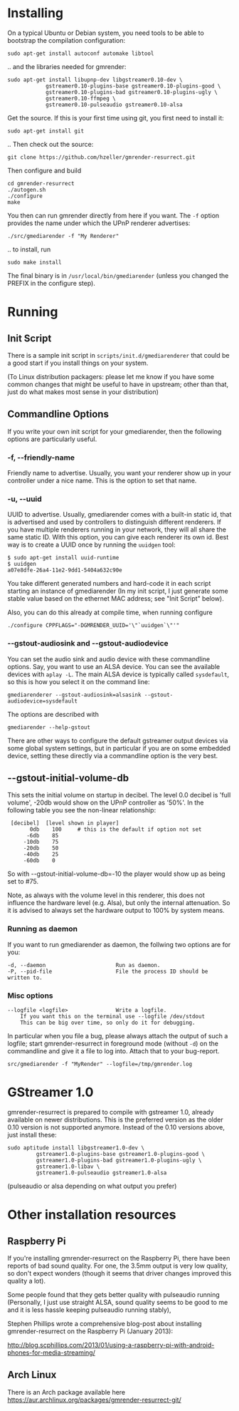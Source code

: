# Installing

On a typical Ubuntu or Debian system, you need tools to be able to bootstrap the
compilation configuration:

    sudo apt-get install autoconf automake libtool

.. and the libraries needed for gmrender:

    sudo apt-get install libupnp-dev libgstreamer0.10-dev \
                gstreamer0.10-plugins-base gstreamer0.10-plugins-good \
                gstreamer0.10-plugins-bad gstreamer0.10-plugins-ugly \
                gstreamer0.10-ffmpeg \
                gstreamer0.10-pulseaudio gstreamer0.10-alsa


Get the source. If this is your first time using git, you first need to install
it:

    sudo apt-get install git

.. Then check out the source:

    git clone https://github.com/hzeller/gmrender-resurrect.git

Then configure and build

    cd gmrender-resurrect
    ./autogen.sh
    ./configure
    make

You then can run gmrender directly from here if you want. The `-f` option
provides the name under which the UPnP renderer advertises:

    ./src/gmediarender -f "My Renderer"

.. to install, run

    sudo make install

The final binary is in `/usr/local/bin/gmediarender` (unless you changed the
PREFIX in the configure step).

# Running

## Init Script

There is a sample init script in `scripts/init.d/gmediarenderer` that could be
a good start if you install things on your system.

(To Linux distribution packagers: please let me know if you have some
common changes that might be useful to have in upstream; other than that, just
do what makes most sense in your distribution)

## Commandline Options

If you write your own init script for your gmediarender, then the following
options are particularly useful.

### -f, --friendly-name
Friendly name to advertise. Usually, you want your renderer show up in your
controller under a nice name. This is the option to set that name.

### -u, --uuid
UUID to advertise. Usually, gmediarender comes with a built-in static id, that
is advertised and used by controllers to distinguish different renderers.
If you have multiple renderers running in your network, they will all share the
same static ID.
With this option, you can give each renderer its own id.
Best way is to create a UUID once by running the `uuidgen` tool:

    $ sudo apt-get install uuid-runtime
    $ uuidgen
    a07e8dfe-26a4-11e2-9dd1-5404a632c90e

You take different generated numbers and hard-code it in each script
starting an instance of gmediarender (In my init script, I just generate
some stable value based on the ethernet MAC address; see "Init Script" below).

Also, you can do this already at compile time, when running configure

    ./configure CPPFLAGS="-DGMRENDER_UUID='\"`uuidgen`\"'"

### --gstout-audiosink and --gstout-audiodevice
You can set the audio sink and audio device with these commandline
options.
Say, you want to use an ALSA device. You can see the available devices
with `aplay -L`. The main ALSA device is typically called `sysdefault`,
so this is how you select it on the command line:

    gmediarenderer --gstout-audiosink=alsasink --gstout-audiodevice=sysdefault

The options are described with

    gmediarender --help-gstout

There are other ways to configure the default gstreamer output devices via
some global system settings, but in particular if you are on some embedded
device, setting these directly via a commandline option is the very best.

## --gstout-initial-volume-db
This sets the initial volume on startup in decibel. The level 0.0 decibel
is 'full volume', -20db would show on the UPnP controller as '50%'. In the
following table you see the non-linear relationship:

     [decibel]  [level shown in player]
           0db    100     # this is the default if option not set
          -6db    85
         -10db    75
         -20db    50
         -40db    25
         -60db    0

So with --gstout-initial-volume-db=-10 the player would show up as being set
to #75.

Note, as always with the volume level in this renderer, this does not
influence the hardware level (e.g. Alsa), but only the internal attenuation.
So it is advised to always set the hardware output to 100% by system means.

### Running as daemon

If you want to run gmediarender as daemon, the follwing two options are for
you:

    -d, --daemon                      Run as daemon.
    -P, --pid-file                    File the process ID should be written to.


### Misc options

    --logfile <logfile>               Write a logfile.
        If you want this on the terminal use --logfile /dev/stdout
        This can be big over time, so only do it for debugging.

In particular when you file a bug, please always attach the output of such
a logfile; start gmrender-resurrect in foreground mode (without `-d`) on the
commandline and give it a file to log into. Attach that to your bug-report.

    src/gmediarender -f "MyRender" --logfile=/tmp/gmrender.log

# GStreamer 1.0
gmrender-resurrect is prepared to compile with gstreamer 1.0, already available
on newer distributions. This is the preferred version as the older 0.10 version
is not supported anymore. Instead of the 0.10 versions above, just install
these:

    sudo aptitude install libgstreamer1.0-dev \
             gstreamer1.0-plugins-base gstreamer1.0-plugins-good \
             gstreamer1.0-plugins-bad gstreamer1.0-plugins-ugly \
             gstreamer1.0-libav \
             gstreamer1.0-pulseaudio gstreamer1.0-alsa

(pulseaudio or alsa depending on what output you prefer)

# Other installation resources
## Raspberry Pi
If you're installing gmrender-resurrect on the Raspberry Pi, there have
been reports of bad sound quality. For one, the 3.5mm output is very low
quality, so don't expect wonders (though it seems that driver changes improved
this quality a lot).

Some people found that they gets better quality with pulseaudio running
(Personally, I just use straight ALSA, sound quality seems to be good to
me and it is less hassle keeping pulseaudio running stably),

Stephen Phillips wrote a comprehensive blog-post about installing
gmrender-resurrect on the Raspberry Pi (January 2013):

http://blog.scphillips.com/2013/01/using-a-raspberry-pi-with-android-phones-for-media-streaming/

## Arch Linux
There is an Arch package available here
 https://aur.archlinux.org/packages/gmrender-resurrect-git/

